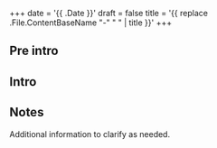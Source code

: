 +++
date = '{{ .Date }}'
draft = false
title = '{{ replace .File.ContentBaseName "-" " " | title }}'
+++

## Pre intro

## Intro

## Notes

Additional information to clarify as needed.

